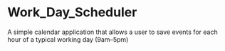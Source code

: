 # Work_Day_Scheduler
A simple calendar application that allows a user to save events for each hour of a typical working day (9am–5pm)
